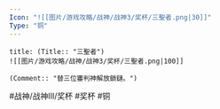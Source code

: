 ```yaml
---
Icon: "![[图片/游戏攻略/战神/战神3/奖杯/三聖者.png|30]]"
Type: "铜"
---
```

```ad-common-bronze-trophy
title: (Title:: "三聖者")
![[图片/游戏攻略/战神/战神3/奖杯/三聖者.png|100]]

(Comment:: "替三位審判神解放鎖鏈。")
```

#战神/战神III/奖杯 #奖杯 #铜
